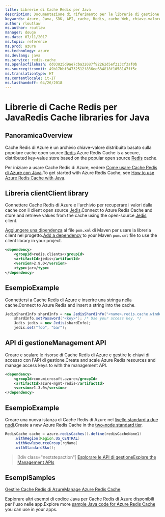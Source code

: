 ```yaml
---
title: Librerie di Cache Redis per Java
description: Documentazione di riferimento per le librerie di gestione e client Java per Cache Redis
keywords: Azure, Java, SDK, API, cache, Redis, cache Web, chiave-valore, in memoria
author: rloutlaw
ms.author: routlaw
manager: douge
ms.date: 07/11/2017
ms.topic: reference
ms.prod: azure
ms.technology: azure
ms.devlang: java
ms.service: redis-cache
ms.openlocfilehash: dd03825d9ae7cba32087f92262d5ef213cf3af0b
ms.sourcegitcommit: 49b17bbf34732512f836ee634818f1058147ff5c
ms.translationtype: HT
ms.contentlocale: it-IT
ms.lasthandoff: 04/26/2018
---
```

# <a name="redis-cache-libraries-for-java"></a><span data-ttu-id="c58d6-104">Librerie di Cache Redis per Java</span><span class="sxs-lookup"><span data-stu-id="c58d6-104">Redis Cache libraries for Java</span></span>

## <a name="overview"></a><span data-ttu-id="c58d6-105">Panoramica</span><span class="sxs-lookup"><span data-stu-id="c58d6-105">Overview</span></span>

<span data-ttu-id="c58d6-106">Cache Redis di Azure è un archivio chiave-valore distribuito basato sulla popolare cache open source [Redis](https://redis.io/).</span><span class="sxs-lookup"><span data-stu-id="c58d6-106">Azure Redis Cache is a secure, distributed key-value store based on the popular open source [Redis](https://redis.io/) cache.</span></span> 

<span data-ttu-id="c58d6-107">Per iniziare a usare Cache Redis di Azure, vedere [Come usare Cache Redis di Azure con Java](/azure/redis-cache/cache-java-get-started).</span><span class="sxs-lookup"><span data-stu-id="c58d6-107">To get started with Azure Redis Cache, see [How to use Azure Redis Cache with Java](/azure/redis-cache/cache-java-get-started).</span></span>

## <a name="client-library"></a><span data-ttu-id="c58d6-108">Libreria client</span><span class="sxs-lookup"><span data-stu-id="c58d6-108">Client library</span></span>

<span data-ttu-id="c58d6-109">Connettere Cache Redis di Azure e l'archivio per recuperare i valori dalla cache con il client open source [Jedis](https://github.com/xetorthio/jedis).</span><span class="sxs-lookup"><span data-stu-id="c58d6-109">Connect to Azure Redis Cache and store and retrieve values from the cache using the open-source [Jedis](https://github.com/xetorthio/jedis) client.</span></span>  

<span data-ttu-id="c58d6-110">[Aggiungere una dipendenza](https://maven.apache.org/guides/getting-started/index.html#How_do_I_use_external_dependencies) al file `pom.xml` di Maven per usare la libreria client nel progetto.</span><span class="sxs-lookup"><span data-stu-id="c58d6-110">[Add a dependency](https://maven.apache.org/guides/getting-started/index.html#How_do_I_use_external_dependencies) to your Maven `pom.xml` file to use the client library in your project.</span></span>   

```XML
<dependency>
    <groupId>redis.clients</groupId>
    <artifactId>jedis</artifactId>
    <version>2.9.0</version>
    <type>jar</type>
</dependency>
```

## <a name="example"></a><span data-ttu-id="c58d6-111">Esempio</span><span class="sxs-lookup"><span data-stu-id="c58d6-111">Example</span></span>

<span data-ttu-id="c58d6-112">Connettersi a Cache Redis di Azure e inserire una stringa nella cache.</span><span class="sxs-lookup"><span data-stu-id="c58d6-112">Connect to Azure Redis and insert a string into the cache.</span></span>

```java
JedisShardInfo shardInfo = new JedisShardInfo("<name>.redis.cache.windows.net", 6380, useSsl);
    shardInfo.setPassword("<key>"); /* Use your access key. */
    Jedis jedis = new Jedis(shardInfo);
    jedis.set("foo", "bar");
```

## <a name="management-api"></a><span data-ttu-id="c58d6-113">API di gestione</span><span class="sxs-lookup"><span data-stu-id="c58d6-113">Management API</span></span>

<span data-ttu-id="c58d6-114">Creare e scalare le risorse di Cache Redis di Azure e gestire le chiavi di accesso con l'API di gestione.</span><span class="sxs-lookup"><span data-stu-id="c58d6-114">Create and scale Azure Redis resources and manage access keys to with the management API.</span></span>

```XML
<dependency>
    <groupId>com.microsoft.azure</groupId>
    <artifactId>azure-mgmt-redis</artifactId>
    <version>1.3.0</version>
</dependency>
```

## <a name="example"></a><span data-ttu-id="c58d6-115">Esempio</span><span class="sxs-lookup"><span data-stu-id="c58d6-115">Example</span></span>

<span data-ttu-id="c58d6-116">Creare una nuova istanza di Cache Redis di Azure nel [livello standard a due nodi](https://azure.microsoft.com/services/cache/).</span><span class="sxs-lookup"><span data-stu-id="c58d6-116">Create a new Azure Redis Cache in the [two-node standard tier](https://azure.microsoft.com/services/cache/).</span></span> 

```java
RedisCache cache = azure.redisCaches().define(redisCacheName1)
    .withRegion(Region.US_CENTRAL)
    .withNewResourceGroup(rgName)
    .withStandardSku();
```

> [!div class="nextstepaction"]
> [<span data-ttu-id="c58d6-117">Esplorare le API di gestione</span><span class="sxs-lookup"><span data-stu-id="c58d6-117">Explore the Management APIs</span></span>](/java/api/overview/azure/rediscache/management)

## <a name="samples"></a><span data-ttu-id="c58d6-118">Esempi</span><span class="sxs-lookup"><span data-stu-id="c58d6-118">Samples</span></span>

[<span data-ttu-id="c58d6-119">Gestire Cache Redis di Azure</span><span class="sxs-lookup"><span data-stu-id="c58d6-119">Manage Azure Redis Cache</span></span>](https://github.com/Azure-Samples/redis-java-manage-cache)   

<span data-ttu-id="c58d6-120">Esplorare altri [esempi di codice Java per Cache Redis di Azure](https://azure.microsoft.com/resources/samples/?platform=java&term=redis) disponibili per l'uso nelle app.</span><span class="sxs-lookup"><span data-stu-id="c58d6-120">Explore more [sample Java code for Azure Redis Cache](https://azure.microsoft.com/resources/samples/?platform=java&term=redis) you can use in your apps.</span></span>

